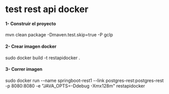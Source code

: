 # test rest api docker

<p><h4>1- Construir el proyecto</h4></p>
    <p>mvn clean package -Dmaven.test.skip=true -P gclp </p>
<p><h4>2- Crear imagen docker</h4></p>
  <p>sudo docker build -t restapidocker .</p>
<p><h4>3- Correr imagen</h4></p>
  <p> sudo docker run --name springboot-rest1 --link postgres-rest:postgres-rest   -p 8080:8080 -e "JAVA_OPTS=-Ddebug -Xmx128m" restapidocker</p>
